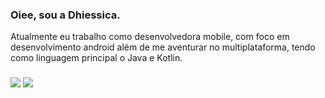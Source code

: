 ### Oiee, sou a Dhiessica.

<p>Atualmente eu trabalho como desenvolvedora mobile, com foco em desenvolvimento android além de me aventurar no multiplataforma, tendo como linguagem principal o Java e Kotlin. <br> 
   
</p>

  ###
 

  ###
  
<div> 
  <a href="https://instagram.com/dhidhiessy" target="_blank"><img src="https://img.shields.io/badge/-Instagram-%23E4405F?style=for-the-badge&logo=instagram&logoColor=white" target="_blank"></a>
  <a href="https://www.linkedin.com/in/dhiessicapm" target="_blank"><img src="https://img.shields.io/badge/-LinkedIn-%230077B5?style=for-the-badge&logo=linkedin&logoColor=white" target="_blank"></a>   
</div>
